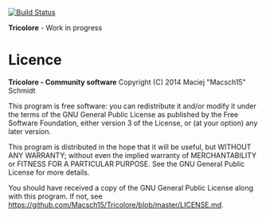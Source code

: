 [![Build Status](https://travis-ci.org/Macsch15/Tricolore.svg)](https://travis-ci.org/Macsch15/Tricolore)

**Tricolore** - Work in progress

Licence
======
**Tricolore - Community software**
Copyright (C) 2014 Maciej "Macsch15" Schmidt

This program is free software: you can redistribute it and/or modify
it under the terms of the GNU General Public License as published by
the Free Software Foundation, either version 3 of the License, or
(at your option) any later version.

This program is distributed in the hope that it will be useful,
but WITHOUT ANY WARRANTY; without even the implied warranty of
MERCHANTABILITY or FITNESS FOR A PARTICULAR PURPOSE.  See the
GNU General Public License for more details.

You should have received a copy of the GNU General Public License
along with this program. If not, see <https://github.com/Macsch15/Tricolore/blob/master/LICENSE.md>.